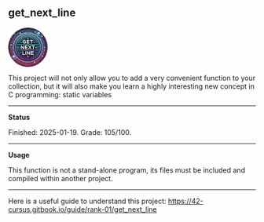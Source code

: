 get_next_line
-------

[<img align="center" src="https://github.com/Albertoocbs/get_next_line/blob/master/get_next_line_circular.png" width="80"/>](https://github.com/Albertoocbs/get_next_line)

This project will not only allow you to add a very convenient function to your collection, but it will also make you learn a highly interesting new concept in C programming: static variables

---
**Status**

Finished: 2025-01-19. Grade: 105/100.

-------
**Usage**

This function is not a stand-alone program, its files must be included and compiled within another project.


-------

Here is a useful guide to understand this project: https://42-cursus.gitbook.io/guide/rank-01/get_next_line
